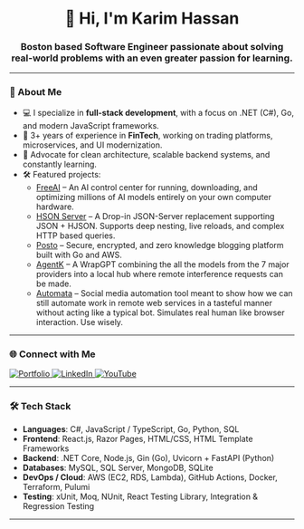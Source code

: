 <!-- GitHub Profile README for CodingwithKarim -->

<h1 align="center">
  👋 Hi, I'm Karim Hassan
</h1>
<h3 align="center">
 Boston based Software Engineer passionate about solving real-world problems with an even greater passion for learning.
</h3>

---

### 🚀 About Me

- 💻 I specialize in **full-stack development**, with a focus on .NET (C#), Go, and modern JavaScript frameworks.
- 🏦 3+ years of experience in **FinTech**, working on trading platforms, microservices, and UI modernization.
- 🧪 Advocate for clean architecture, scalable backend systems, and constantly learning.
- 🛠️ Featured projects:
  - [FreeAI](https://github.com/CodingwithKarim/freeai) – An AI control center for running, downloading, and optimizing millions of AI models entirely on your own computer hardware.
  - [HSON Server](https://github.com/CodingwithKarim/hson-server) – A Drop-in JSON-Server replacement supporting JSON + HJSON. Supports deep nesting, live reloads, and complex HTTP based queries.
  - [Posto](https://github.com/codingwithkarim/posto) – Secure, encrypted, and zero knowledge blogging platform built with Go and AWS.
  - [AgentK](https://github.com/CodingwithKarim/agentk) – A WrapGPT combining the all the models from the 7 major providers into a local hub where remote interference requests can be made. 
  - [Automata](https://github.com/CodingwithKarim/automata) – Social media automation tool meant to show how we can still automate work in remote web services in a tasteful manner without acting like a typical bot. Simulates real human like browser interaction. Use wisely.

---

### 🌐 Connect with Me
<p align="left">
   <a href="https://codingwithkarim.github.io/dev-portfolio/" target="_blank">
    <img src="https://img.shields.io/badge/Portfolio-karimhassan.dev-orange?logo=firefox" alt="Portfolio" />
  </a>
  <a href="https://www.linkedin.com/in/karimahassan/" target="_blank">
    <img src="https://img.shields.io/badge/LinkedIn-Karim_Hassan-blue?logo=linkedin" alt="LinkedIn" />
  </a>
   <a href="https://www.youtube.com/@CodingwithKarim" target="_blank">
    <img src="https://img.shields.io/badge/YouTube-@CodingwithKarim-FF0000?logo=youtube" alt="YouTube" />
  </a>
   
</p>

---

### 🛠️ Tech Stack

- **Languages**: C#, JavaScript / TypeScript, Go, Python, SQL
- **Frontend**: React.js, Razor Pages, HTML/CSS, HTML Template Frameworks
- **Backend**: .NET Core, Node.js, Gin (Go), Uvicorn + FastAPI (Python)
- **Databases**: MySQL, SQL Server, MongoDB, SQLite
- **DevOps / Cloud**: AWS (EC2, RDS, Lambda), GitHub Actions, Docker, Terraform, Pulumi
- **Testing**: xUnit, Moq, NUnit, React Testing Library, Integration & Regression Testing

---
